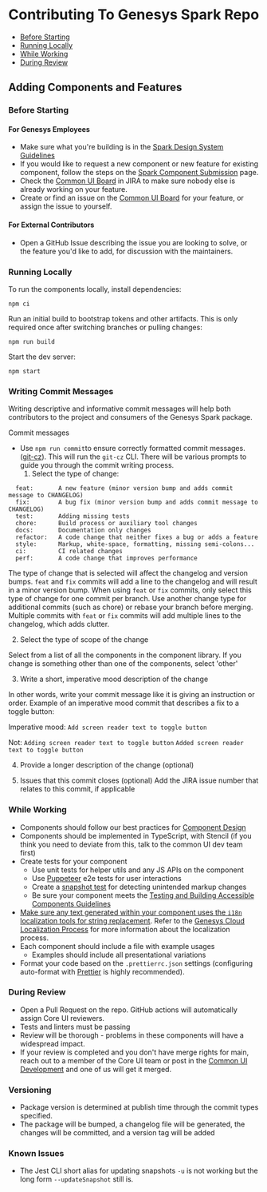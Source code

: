 # Contributing To Genesys Spark Repo

- [Before Starting](#before-starting)
- [Running Locally](#running-locally)
- [While Working](#while-working)
- [During Review](#during-review)

## Adding Components and Features

### Before Starting

#### For Genesys Employees

- Make sure what you're building is in the [Spark Design System Guidelines](https://spark.genesys.com)
- If you would like to request a new component or new feature for existing component, follow the steps on the [Spark Component Submission](https://spark.genesys.com/7978beca0/p/641cfa-component-submission) page.
- Check the [Common UI Board](https://inindca.atlassian.net/projects/COMUI) in JIRA to make sure nobody else is already working on your feature.
- Create or find an issue on the [Common UI Board](https://inindca.atlassian.net/projects/COMUI) for your feature, or assign the issue to yourself.

#### For External Contributors

- Open a GitHub Issue describing the issue you are looking to solve, or the feature you'd like to add, for discussion with the maintainers.

### Running Locally

To run the components locally, install dependencies:

`npm ci`

Run an initial build to bootstrap tokens and other artifacts. This is only required once after
switching branches or pulling changes:

`npm run build`

Start the dev server:

`npm start`

### Writing Commit Messages

Writing descriptive and informative commit messages will help both contributors to the project and consumers of the Genesys Spark package.

Commit messages

- Use `npm run commit`to ensure correctly formatted commit messages. ([git-cz](https://github.com/streamich/git-cz)). This will run the `git-cz` CLI. There will be various prompts to guide you through the commit writing process.
  1. Select the type of change:

```
  feat:       A new feature (minor version bump and adds commit message to CHANGELOG)
  fix:        A bug fix (minor version bump and adds commit message to CHANGELOG)
  test:       Adding missing tests
  chore:      Build process or auxiliary tool changes
  docs:       Documentation only changes
  refactor:   A code change that neither fixes a bug or adds a feature
  style:      Markup, white-space, formatting, missing semi-colons...
  ci:         CI related changes
  perf:       A code change that improves performance
```

The type of change that is selected will affect the changelog and version bumps. `feat` and `fix` commits will add a line to the changelog and will result in a minor version bump. When using `feat` or `fix` commits, only select this type of change for one commit per branch. Use another change type for additional commits (such as chore) or rebase your branch before merging. Multiple commits with `feat` or `fix` commits will add multiple lines to the changelog, which adds clutter.

2. Select the type of scope of the change

Select from a list of all the components in the component library. If you change is something other than one of the components, select 'other'

3. Write a short, imperative mood description of the change

In other words, write your commit message like it is giving an instruction or order. Example of an imperative mood commit that describes a fix to a toggle button:

Imperative mood:
`Add screen reader text to toggle button`

Not:
`Adding screen reader text to toggle button`
`Added screen reader text to toggle button`

4. Provide a longer description of the change (optional)

5. Issues that this commit closes (optional)
   Add the JIRA issue number that relates to this commit, if applicable

### While Working

- Components should follow our best practices for [Component Design](/packages/genesys-spark-components/documentation/COMPONENT_DESIGN.md)
- Components should be implemented in TypeScript, with Stencil (if you think you need to deviate from this, talk to the common UI dev team first)
- Create tests for your component
  - Use unit tests for helper utils and any JS APIs on the component
  - Use [Puppeteer](https://developers.google.com/web/tools/puppeteer) e2e tests for user interactions
  - Create a [snapshot test](https://jestjs.io/docs/en/snapshot-testing) for detecting unintended markup changes
  - Be sure your component meets the [Testing and Building Accessible Components Guidelines](/packages/genesys-spark-components/documentation/A11Y_TESTING.md)
- [Make sure any text generated within your component uses the `i18n` localization tools for string replacement](/packages/genesys-spark-components/documentation/COMPONENT_LOCALIZATION.md). Refer to the [Genesys Cloud Localization Process](https://intranet.genesys.com/display/Localization/Genesys+Cloud+Localization+Process) for more information about the localization process.
- Each component should include a file with example usages
  - Examples should include all presentational variations
- Format your code based on the `.prettierrc.json` settings (configuring auto-format with [Prettier](https://prettier.io/) is highly recommended).

### During Review

- Open a Pull Request on the repo. GitHub actions will automatically assign Core UI reviewers.
- Tests and linters must be passing
- Review will be thorough - problems in these components will have a widespread impact.
- If your review is completed and you don't have merge rights for main, reach out to a member of the Core UI team or post in the [Common UI Development](https://apps.mypurecloud.com/directory/#/group/5b99076f08ece9148419013b) and one of us will get it merged.

### Versioning

- Package version is determined at publish time through the commit types specified.
- The package will be bumped, a changelog file will be generated, the changes will be committed, and a version tag will be added

### Known Issues

- The Jest CLI short alias for updating snapshots `-u` is not working but the long form `--updateSnapshot` still is.
